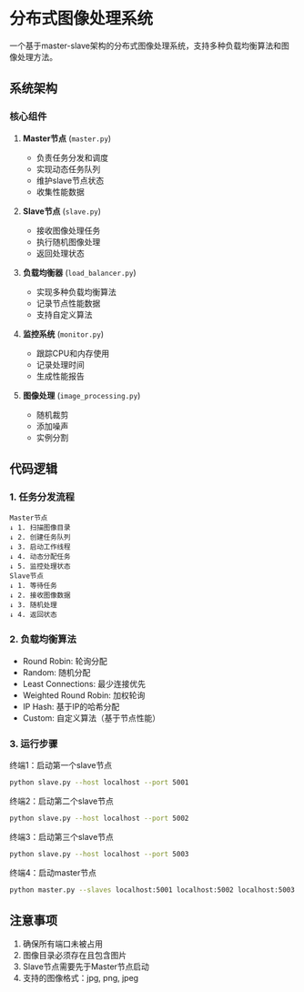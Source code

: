 # 分布式图像处理系统

一个基于master-slave架构的分布式图像处理系统，支持多种负载均衡算法和图像处理方法。

## 系统架构

### 核心组件
1. **Master节点** (`master.py`)
   - 负责任务分发和调度
   - 实现动态任务队列
   - 维护slave节点状态
   - 收集性能数据

2. **Slave节点** (`slave.py`)
   - 接收图像处理任务
   - 执行随机图像处理
   - 返回处理状态

3. **负载均衡器** (`load_balancer.py`)
   - 实现多种负载均衡算法
   - 记录节点性能数据
   - 支持自定义算法

4. **监控系统** (`monitor.py`)
   - 跟踪CPU和内存使用
   - 记录处理时间
   - 生成性能报告

5. **图像处理** (`image_processing.py`)
   - 随机裁剪
   - 添加噪声
   - 实例分割

## 代码逻辑

### 1. 任务分发流程
```
Master节点
↓ 1. 扫描图像目录
↓ 2. 创建任务队列
↓ 3. 启动工作线程
↓ 4. 动态分配任务
↓ 5. 监控处理状态
Slave节点
↓ 1. 等待任务
↓ 2. 接收图像数据
↓ 3. 随机处理
↓ 4. 返回状态
```

### 2. 负载均衡算法
- Round Robin: 轮询分配
- Random: 随机分配
- Least Connections: 最少连接优先
- Weighted Round Robin: 加权轮询
- IP Hash: 基于IP的哈希分配
- Custom: 自定义算法（基于节点性能）

### 3. 运行步骤
终端1：启动第一个slave节点
```bash
python slave.py --host localhost --port 5001
```
终端2：启动第二个slave节点
```bash
python slave.py --host localhost --port 5002
```
终端3：启动第三个slave节点
```bash
python slave.py --host localhost --port 5003
```
终端4：启动master节点
```bash
python master.py --slaves localhost:5001 localhost:5002 localhost:5003 --input images --algorithm round_robin
```

## 注意事项

1. 确保所有端口未被占用
2. 图像目录必须存在且包含图片
3. Slave节点需要先于Master节点启动
4. 支持的图像格式：jpg, png, jpeg